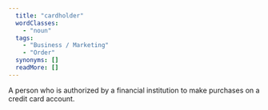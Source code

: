 ```yaml
---
  title: "cardholder"
  wordClasses: 
    - "noun"
  tags: 
    - "Business / Marketing"
    - "Order"
  synonyms: []
  readMore: []
---
```

A person who is authorized by a financial institution to make purchases on a credit card account.
